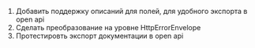 1. Добавить поддержку описаний для полей, для удобного экспорта в open api
2. Сделать преобразование на уровне HttpErrorEnvelope
3. Протестировть экспорт документации в open api